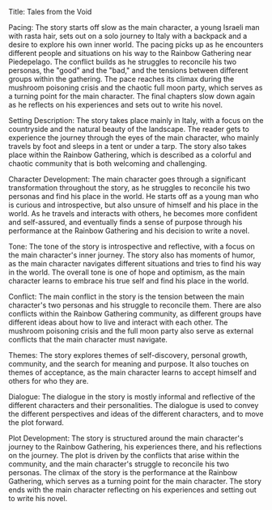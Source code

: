 Title: Tales from the Void

Pacing: The story starts off slow as the main character, a young Israeli man with rasta hair, sets out on a solo journey to Italy with a backpack and a desire to explore his own inner world. The pacing picks up as he encounters different people and situations on his way to the Rainbow Gathering near Piedepelago. The conflict builds as he struggles to reconcile his two personas, the "good" and the "bad," and the tensions between different groups within the gathering. The pace reaches its climax during the mushroom poisoning crisis and the chaotic full moon party, which serves as a turning point for the main character. The final chapters slow down again as he reflects on his experiences and sets out to write his novel.

Setting Description: The story takes place mainly in Italy, with a focus on the countryside and the natural beauty of the landscape. The reader gets to experience the journey through the eyes of the main character, who mainly travels by foot and sleeps in a tent or under a tarp. The story also takes place within the Rainbow Gathering, which is described as a colorful and chaotic community that is both welcoming and challenging.

Character Development: The main character goes through a significant transformation throughout the story, as he struggles to reconcile his two personas and find his place in the world. He starts off as a young man who is curious and introspective, but also unsure of himself and his place in the world. As he travels and interacts with others, he becomes more confident and self-assured, and eventually finds a sense of purpose through his performance at the Rainbow Gathering and his decision to write a novel.

Tone: The tone of the story is introspective and reflective, with a focus on the main character's inner journey. The story also has moments of humor, as the main character navigates different situations and tries to find his way in the world. The overall tone is one of hope and optimism, as the main character learns to embrace his true self and find his place in the world.

Conflict: The main conflict in the story is the tension between the main character's two personas and his struggle to reconcile them. There are also conflicts within the Rainbow Gathering community, as different groups have different ideas about how to live and interact with each other. The mushroom poisoning crisis and the full moon party also serve as external conflicts that the main character must navigate.

Themes: The story explores themes of self-discovery, personal growth, community, and the search for meaning and purpose. It also touches on themes of acceptance, as the main character learns to accept himself and others for who they are.

Dialogue: The dialogue in the story is mostly informal and reflective of the different characters and their personalities. The dialogue is used to convey the different perspectives and ideas of the different characters, and to move the plot forward.

Plot Development: The story is structured around the main character's journey to the Rainbow Gathering, his experiences there, and his reflections on the journey. The plot is driven by the conflicts that arise within the community, and the main character's struggle to reconcile his two personas. The climax of the story is the performance at the Rainbow Gathering, which serves as a turning point for the main character. The story ends with the main character reflecting on his experiences and setting out to write his novel.
